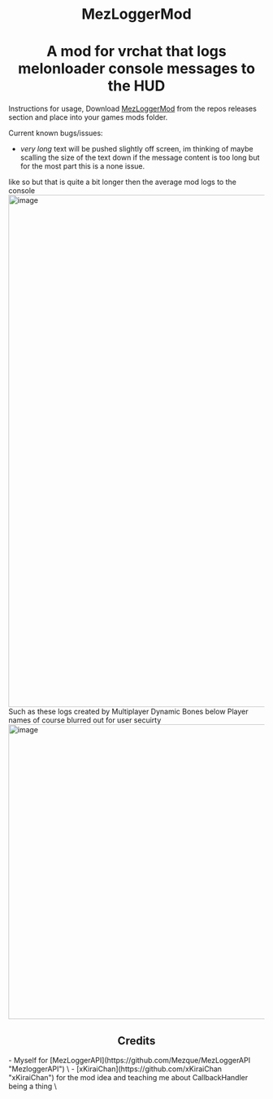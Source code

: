 <h1 align="center"> MezLoggerMod </h1>
<h1 align="center"> A mod for vrchat that logs melonloader console messages to the HUD </h1>

Instructions for usage, Download [MezLoggerMod](https://github.com/Mezque/MezLoggerMod/releases/tag/Release "Mezlogger.cs") from the repos releases section and place into your games mods folder.

Current known bugs/issues:

- _very long_ text will be pushed slightly off screen, im thinking of maybe scalling the size of the text down if the message content is too long but for the most part this is a none issue.

 like so but that is quite a bit longer then the average mod logs to the console 
<img width="1006" alt="image" src="https://user-images.githubusercontent.com/31026406/148160919-08db3436-df08-4096-88b2-29cd679bddcd.png">
Such as these logs created by Multiplayer Dynamic Bones below Player names of course blurred out for user secuirty
<img width="579" alt="image" src="https://user-images.githubusercontent.com/31026406/148161481-50f16b8d-bc7a-4ee2-959c-99398acb9bfc.png">

<h2 align="center"> Credits </h2>
- Myself for [MezLoggerAPI](https://github.com/Mezque/MezLoggerAPI "MezloggerAPI") \
- [xKiraiChan](https://github.com/xKiraiChan "xKiraiChan") for the mod idea and teaching me about CallbackHandler being a thing \
